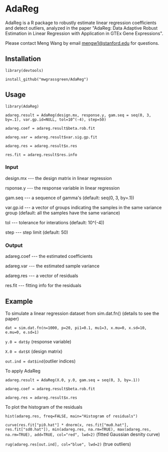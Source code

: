 # AdaReg
AdaReg is a R package to robustly estimate linear regression coefficients and detect outliers, analyzed in the paper "AdaReg: Data Adaptive Robust Estimation in Linear Regression with Application in GTEx Gene Expressions". 

Please contact Meng Wang by email <mengw1@stanford.edu> for questions. 

## Installation
`library(devtools)`

`install_github("mwgrassgreen/AdaReg")`

## Usage
`library(AdaReg)`

`adareg.result = AdaReg(design.mx, response.y, gam.seq = seq(0, 3, by=.1), var.gp.id=NULL, tol=10^(-4), step=50)`

`adareg.coef = adareg.result$beta.rob.fit`

`adareg.var = adareg.result$var.sig.gp.fit`

`adareg.res = adareg.result$x.res`

`res.fit = adareg.result$res.info`

### Input
   design.mx --- the design matrix in linear regression
   
   rsponse.y --- the response variable in linear regression
   
   gam.seq --- a sequence of gamma's (default: seq(0, 3, by=.1))
   
   var.gp.id --- a vector of groups indicating the samples in the same variance group (default: all the samples have the same variance)
   
   tol --- tolerance for interations (default: 10^(-4))
   
   step --- step limit (default: 50)
        
### Output
   adareg.coef --- the estimated coefficients
   
   adareg.var --- the estimated sample variance
   
   adareg.res --- a vector of residuals
   
   res.fit --- fitting info for the residuals
   
## Example
To simulate a linear regression dataset from sim.dat.fn() (details to see the paper)

`dat = sim.dat.fn(n=1000, p=20, pi1=0.1, mu1=3, x.mu=0, x.sd=10, e.mu=0, e.sd=1)`

`y.0 = dat$y` (response variable)

`X.0 = dat$X` (design matrix)

`out.ind = dat$ind`(outlier indices)
 
 To apply AdaReg
 
`adareg.result = AdaReg(X.0, y.0, gam.seq = seq(0, 3, by=.1))`

`adareg.coef = adareg.result$beta.rob.fit`

`adareg.res = adareg.result$x.res`

To plot the histogram of the residuals

`hist(adareg.res, freq=FALSE, main="Histogram of residuals")`

`curve(res.fit["pi0.hat"] * dnorm(x, res.fit["mu0.hat"], res.fit["sd0.hat"]), min(adareg.res, na.rm=TRUE), max(adareg.res, na.rm=TRUE), add=TRUE, col="red", lwd=2)` (fitted Gaussian desnity curve)

`rug(adareg.res[out.ind], col="blue", lwd=2)` (true outliers)
